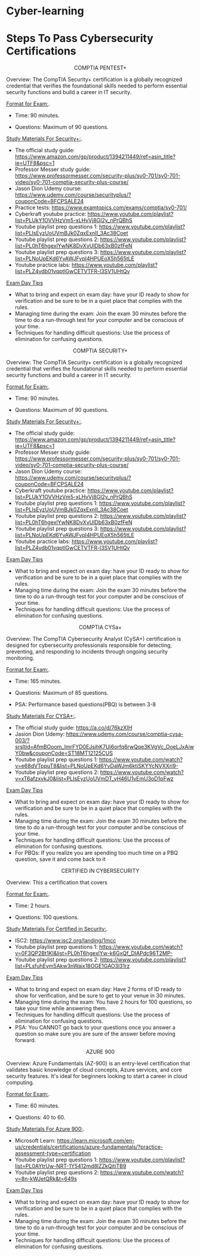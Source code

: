 <!-- EXAMPLE OF HIDDEN COMMENT -->

# Cyber-learning
# Steps To Pass Cybersecurity Certifications



<!-- COMPTIA PENTEST+ -->

<p align="center">
COMPTIA PENTEST+
</p>

Overview: The CompTIA Security+ certification is a globally recognized credential that verifies the foundational skills needed to perform essential security functions and build a career in IT security.

<ins>Format for Exam:</ins>.
 
 - Time: 90 minutes.
 
 - Questions: Maximum of 90 questions.

<ins>Study Materials For Security+:</ins>.
- The official study guide: https://www.amazon.com/gp/product/1394211449/ref=asin_title?ie=UTF8&psc=1
- Professor Messer study guide: https://www.professormesser.com/security-plus/sy0-701/sy0-701-video/sy0-701-comptia-security-plus-course/
- Jason Dion Udemy course: https://www.udemy.com/course/securityplus/?couponCode=BFCPSALE24
- Practice tests: https://www.examtopics.com/exams/comptia/sy0-701/
- Cyberkraft youtube practice: https://www.youtube.com/playlist?list=PLUkY1OVVHzVm5-xLHvVj8GI2y_nPrQBhS
- Youtube playlist prep questions 1: https://www.youtube.com/playlist?list=PLIsEyzUoUVmBJk0ZqxExnII_3Ac38Coet 
- Youtube playlist prep questions 2: https://www.youtube.com/playlist?list=PL0hT6hgexlYwNK8DvXvUlDb63xB0zfFeN 
- Youtube playlist prep questions 3: https://www.youtube.com/playlist?list=PLNoUpEKd6YvAWJFvpI4HPUEoX5h565tLE
- Youtube practice labs: https://www.youtube.com/playlist?list=PLZ4vdb01vqptlGwCETVTFR-l3SV1UHtQv

<ins>Exam Day Tips</ins>

- What to bring and expect on exam day: have your ID ready to show for verification and be sure to be in a quiet place that complies with the rules.
- Managing time during the exam: Join the exam 30 minutes before the time to do a run-through test for your computer and be conscious of your time.
- Techniques for handling difficult questions: Use the process of elimination for confusing questions.


<!-- COMPTIA SECURITY+ -->

<p align="center">
COMPTIA SECURITY+
</p>

Overview: The CompTIA Security+ certification is a globally recognized credential that verifies the foundational skills needed to perform essential security functions and build a career in IT security.

<ins>Format for Exam:</ins>.
 
 - Time: 90 minutes.
 
 - Questions: Maximum of 90 questions.

<ins>Study Materials For Security+:</ins>.
- The official study guide: https://www.amazon.com/gp/product/1394211449/ref=asin_title?ie=UTF8&psc=1
- Professor Messer study guide: https://www.professormesser.com/security-plus/sy0-701/sy0-701-video/sy0-701-comptia-security-plus-course/
- Jason Dion Udemy course: https://www.udemy.com/course/securityplus/?couponCode=BFCPSALE24
- Cyberkraft youtube practice: https://www.youtube.com/playlist?list=PLUkY1OVVHzVm5-xLHvVj8GI2y_nPrQBhS
- Youtube playlist prep questions 1: https://www.youtube.com/playlist?list=PLIsEyzUoUVmBJk0ZqxExnII_3Ac38Coet 
- Youtube playlist prep questions 2: https://www.youtube.com/playlist?list=PL0hT6hgexlYwNK8DvXvUlDb63xB0zfFeN 
- Youtube playlist prep questions 3: https://www.youtube.com/playlist?list=PLNoUpEKd6YvAWJFvpI4HPUEoX5h565tLE
- Youtube practice labs: https://www.youtube.com/playlist?list=PLZ4vdb01vqptlGwCETVTFR-l3SV1UHtQv

<ins>Exam Day Tips</ins>

- What to bring and expect on exam day: have your ID ready to show for verification and be sure to be in a quiet place that complies with the rules.
- Managing time during the exam: Join the exam 30 minutes before the time to do a run-through test for your computer and be conscious of your time.
- Techniques for handling difficult questions: Use the process of elimination for confusing questions.

<!-- COMPTIA CYSA -->

<p align="center">
COMPTIA CYSa+
</p>

Overview: The CompTIA Cybersecurity Analyst (CySA+) certification is designed for cybersecurity professionals responsible for detecting, preventing, and responding to incidents through ongoing security monitoring.

<ins>Format for Exam:</ins>.
 
 - Time: 165 minutes.
 
 - Questions: Maximum of 85 questions.
 - PSA: Performance based questions(PBQ) is between 3-8 

<ins>Study Materials For CYSA+:</ins>.
- The official study guide: https://a.co/d/76kzXIH
- Jasion Dion Udemy: https://www.udemy.com/course/comptia-cysa-003/?srsltid=AfmBOoom_ImrFYD0EJsihK7Ui6orfq6rwQqe3KVgVc_OoeLJxAiwY0bw&couponCode=ST18MT12125CUS
- Youtube playlist prep questions 1: https://www.youtube.com/watch?v=e68dVTppuT8&list=PLNoUpEKd6YvDaWJm6ktiSKYYcNVXXri9-
- Youtube playlist prep questions 2: https://www.youtube.com/watch?v=xT6afzxvkJ0&list=PLIsEyzUoUVmDT_yH46U1vEmU3oD1pFwz

<ins>Exam Day Tips</ins>

- What to bring and expect on exam day: have your ID ready to show for verification and be sure to be in a quiet place that complies with the rules.
- Managing time during the exam: Join the exam 30 minutes before the time to do a run-through test for your computer and be conscious of your time.
- Techniques for handling difficult questions: Use the process of elimination for confusing questions.
- For PBQs: If you realize you are spending too much time on a PBQ question, save it and come back to it

<!-- CERTIFIED IN CYBERSECURITY -->

<p align="center">
CERTIFIED IN CYBERSECURITY
</p>

Overview: This a certification that covers

<ins>Format for Exam:</ins>.
 
 - Time: 2 hours.
 
 - Questions: 100 questions.
   
<ins>Study Materials For Certified in Security:</ins>.
- ISC2: https://www.isc2.org/landing/1mcc
- Youtube playlist prep questions 1: https://www.youtube.com/watch?v=0F3QP2Bt1KI&list=PL0hT6hgexlYw-k6GxQf_DIAPdc96T2MP-
- Youtube playlist prep questions 2: https://www.youtube.com/playlist?list=PLsfuhEym5Akw3nWaix18OGE1GAO3l31rz

<ins>Exam Day Tips</ins>

- What to bring and expect on exam day: Have 2 forms of ID ready to show for verification, and be sure to get to your venue in 30 minutes. 
- Managing time during the exam: You have 2 hours for 100 questions, so take your time while answering them.
- Techniques for handling difficult questions: Use the process of elimination for confusing questions.
- PSA: You CANNOT go back to your questions once you answer a question so make sure you are sure of the answer before moving forward.  

<!-- AZURE 900 -->

<p align="center">
AZURE 900
</p>

Overview:
Azure Fundamentals (AZ-900) is an entry-level certification that validates basic knowledge of cloud concepts, Azure services, and core security features. 
It's ideal for beginners looking to start a career in cloud computing.

<ins>Format for Exam:</ins>.
 
 - Time: 60 minutes.
 
 - Questions: 40 to 60.

<ins>Study Materials For Azure 900:</ins>.
- Microsoft Learn: https://learn.microsoft.com/en-us/credentials/certifications/azure-fundamentals/?practice-assessment-type=certification
-  Youtube playlist prep questions 1: https://www.youtube.com/playlist?list=PL0AYtrUw-NRT-1Y5412md8lZZkQitiTB9
-  Youtube playlist prep questions 2: https://www.youtube.com/watch?v=8n-kWJetQRk&t=649s 

<ins>Exam Day Tips</ins>

- What to bring and expect on exam day: have your ID ready to show for verification and be sure to be in a quiet place that complies with the rules.
- Managing time during the exam: Join the exam 30 minutes before the time to do a run-through test for your computer and be conscious of your time.
- Techniques for handling difficult questions: Use the process of elimination for confusing questions.



